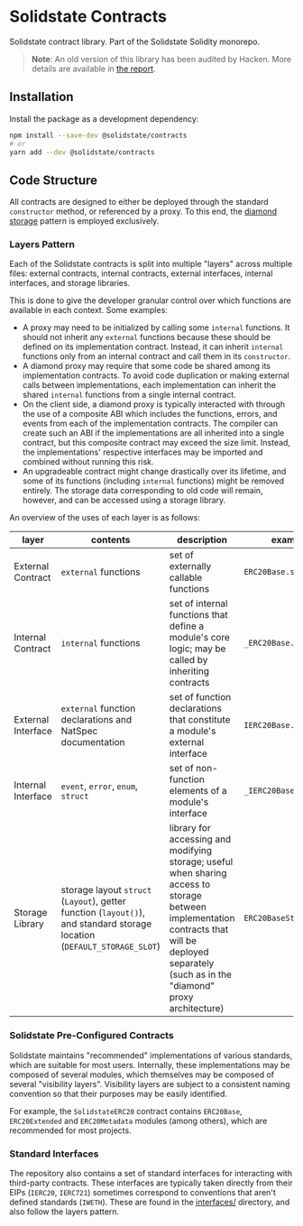 # Solidstate Contracts

Solidstate contract library. Part of the Solidstate Solidity monorepo.

> **Note**: An old version of this library has been audited by Hacken. More details are available in [the report](https://hacken.io/wp-content/uploads/2021/10/15092021_Premia_SC_Audit_Report.pdf).

## Installation

Install the package as a development dependency:

```bash
npm install --save-dev @solidstate/contracts
# or
yarn add --dev @solidstate/contracts
```

## Code Structure

All contracts are designed to either be deployed through the standard `constructor` method, or referenced by a proxy. To this end, the [diamond storage](https://medium.com/1milliondevs/new-storage-layout-for-proxy-contracts-and-diamonds-98d01d0eadb) pattern is employed exclusively.

### Layers Pattern

Each of the Solidstate contracts is split into multiple "layers" across multiple files: external contracts, internal contracts, external interfaces, internal interfaces, and storage libraries.

This is done to give the developer granular control over which functions are available in each context. Some examples:

- A proxy may need to be initialized by calling some `internal` functions. It should not inherit any `external` functions because these should be defined on its implementation contract. Instead, it can inherit `internal` functions only from an internal contract and call them in its `constructor`.
- A diamond proxy may require that some code be shared among its implementation contracts. To avoid code duplication or making external calls between implementations, each implementation can inherit the shared `internal` functions from a single internal contract.
- On the client side, a diamond proxy is typically interacted with through the use of a composite ABI which includes the functions, errors, and events from each of the implementation contracts. The compiler can create such an ABI if the implementations are all inherited into a single contract, but this composite contract may exceed the size limit. Instead, the implementations' respective interfaces may be imported and combined without running this risk.
- An upgradeable contract might change drastically over its lifetime, and some of its functions (including `internal` functions) might be removed entirely. The storage data corresponding to old code will remain, however, and can be accessed using a storage library.

An overview of the uses of each layer is as follows:

| layer              | contents                                                                                                                 | description                                                                                                                                                                                        | example                |
| ------------------ | ------------------------------------------------------------------------------------------------------------------------ | -------------------------------------------------------------------------------------------------------------------------------------------------------------------------------------------------- | ---------------------- |
| External Contract  | `external` functions                                                                                                     | set of externally callable functions                                                                                                                                                               | `ERC20Base.sol`        |
| Internal Contract  | `internal` functions                                                                                                     | set of internal functions that define a module's core logic; may be called by inheriting contracts                                                                                                 | `_ERC20Base.sol`       |
| External Interface | `external` function declarations and NatSpec documentation                                                               | set of function declarations that constitute a module's external interface                                                                                                                         | `IERC20Base.sol`       |
| Internal Interface | `event`, `error`, `enum`, `struct`                                                                                       | set of non-function elements of a module's interface                                                                                                                                               | `_IERC20Base.sol`      |
| Storage Library    | storage layout `struct` (`Layout`), getter function (`layout()`), and standard storage location (`DEFAULT_STORAGE_SLOT`) | library for accessing and modifying storage; useful when sharing access to storage between implementation contracts that will be deployed separately (such as in the "diamond" proxy architecture) | `ERC20BaseStorage.sol` |

### Solidstate Pre-Configured Contracts

Solidstate maintains "recommended" implementations of various standards, which are suitable for most users. Internally, these implementations may be composed of several modules, which themselves may be composed of several "visibility layers". Visibility layers are subject to a consistent naming convention so that their purposes may be easily identified.

For example, the `SolidstateERC20` contract contains `ERC20Base`, `ERC20Extended` and `ERC20Metadata` modules (among others), which are recommended for most projects.

### Standard Interfaces

The repository also contains a set of standard interfaces for interacting with third-party contracts. These interfaces are typically taken directly from their EIPs (`IERC20`, `IERC721`) sometimes correspond to conventions that aren't defined standards (`IWETH`). These are found in the [interfaces/](./interfaces/) directory, and also follow the layers pattern.
